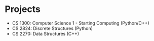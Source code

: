 # Projects


- CS 1300: Computer Science 1 - Starting Computing (Python/C++)
- CS 2824: Discrete Structures (Python)
- CS 2270: Data Structures (C++)

